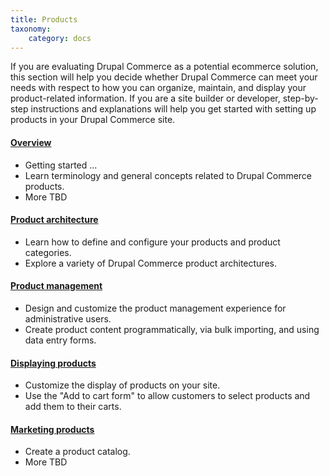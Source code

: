 ```yaml
---
title: Products
taxonomy:
    category: docs
---
```


If you are evaluating Drupal Commerce as a potential ecommerce solution, this section will help you decide whether Drupal Commerce can meet your needs with respect to how you can organize, maintain, and display your product-related information. If you are a site builder or developer, step-by-step instructions and explanations will help you get started with setting up products in your Drupal Commerce site.

#### [Overview](01.overview)
- Getting started ...
- Learn terminology and general concepts related to Drupal Commerce products.
- More TBD

#### [Product architecture](02.product-architecture)
- Learn how to define and configure your products and product categories.
- Explore a variety of Drupal Commerce product architectures.

#### [Product management](03.product-management)
- Design and customize the product management experience for administrative users.
- Create product content programmatically, via bulk importing, and using data entry forms.

#### [Displaying products](04.displaying-products)
- Customize the display of products on your site.
- Use the "Add to cart form" to allow customers to select products and add them to their carts.

#### [Marketing products](05.marketing-products)
- Create a product catalog.
- More TBD
